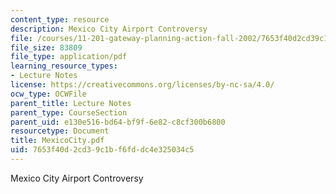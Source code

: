 ```yaml
---
content_type: resource
description: Mexico City Airport Controversy
file: /courses/11-201-gateway-planning-action-fall-2002/7653f40d2cd39c1bf6fddc4e325034c5_MexicoCity.pdf
file_size: 83809
file_type: application/pdf
learning_resource_types:
- Lecture Notes
license: https://creativecommons.org/licenses/by-nc-sa/4.0/
ocw_type: OCWFile
parent_title: Lecture Notes
parent_type: CourseSection
parent_uid: e130e516-bd64-bf9f-6e82-c8cf300b6800
resourcetype: Document
title: MexicoCity.pdf
uid: 7653f40d-2cd3-9c1b-f6fd-dc4e325034c5
---
```

Mexico City Airport Controversy